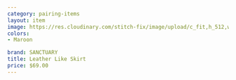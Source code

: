 ```yaml
---
category: pairing-items
layout: item
image: https://res.cloudinary.com/stitch-fix/image/upload/c_fit,h_512,w_512/v1660772437/hng7hhznjwnlupghtrcw
colors: 
- Maroon

brand: SANCTUARY
title: Leather Like Skirt
price: $69.00
---
```

